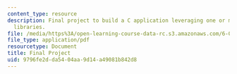 ```yaml
---
content_type: resource
description: Final project to build a C application leveraging one or more open-source
  libraries.
file: /media/https%3A/open-learning-course-data-rc.s3.amazonaws.com/6-087-practical-programming-in-c-january-iap-2010/9796fe2dda5404aa9d14a49081b842d8_MIT6_087IAP10_project.pdf
file_type: application/pdf
resourcetype: Document
title: Final Project
uid: 9796fe2d-da54-04aa-9d14-a49081b842d8
---
```

